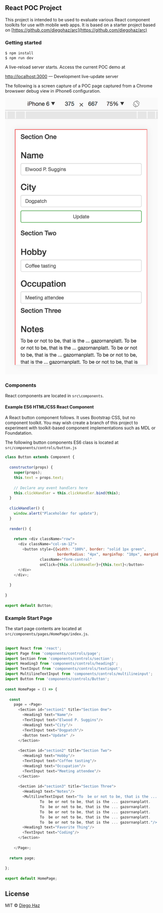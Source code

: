 ## React POC Project
This project is intended to be used to evaluate various React 
component toolkits for use with mobile web apps.  It is based on
a starter project based on [https://github.com/diegohaz/arc](https://github.com/diegohaz/arc) 

### Getting started

```
$ npm install
$ npm run dev
```

A live-reload server starts. Access the current POC demo at

[http://localhost:3000]() — Development live-update server

The following is a screen capture of a POC page captured from 
a Chrome browswer debug view in iPhone6 configuration.

![Rendered mobile POC page](https://github.com/mauget/pf-react-poc/blob/master/public/iphone6.png "Rendered mobile POC page")


### Components

React components are located in `src\components`. 

#### Example ES6 HTML/CSS React Component

A React button component follows. It uses Bootstrap CSS, 
but no component toolkit. You may wish create a branch of this project to
experiment with toolkit-based component implementations such as MDL or Foundatation.

The following button components ES6 class is located at
`src/components/controls/button.js`

```javascript
class Button extends Component {

  constructor(props) {
    super(props);
    this.text = props.text;

    // Declare any event handlers here
    this.clickHandler = this.clickHandler.bind(this);
  }

  clickHandler() {
    window.alert("Placeholder for update");
  }

  render() {

    return <div className="row">
      <div className="col-sm-12">
        <button style={{width: "100%", border: "solid 1px green",
                        borderRadius: "4px", marginTop: "10px", marginBottom: "10px"}}
                className="form-control"
                onClick={this.clickHandler}>{this.text}</button>
      </div>
    </div>;

  }

}

export default Button;

```

### Example Start Page

The start page contents are located 
at ` src/components/pages/HomePage/index.js`.

```javascript

import React from 'react';
import Page from 'components/controls/page';
import Section from 'components/controls/section';
import Heading3 from 'components/controls/heading3';
import TextInput from 'components/controls/textinput';
import MultilineTextInput from 'components/controls/multilineinput';
import Button from 'components/controls/Button';

const HomePage = () => {

  const
    page = <Page>
      <Section id="section1" title="Section One">
        <Heading3 text="Name"/>
        <TextInput text="Elwood P. Suggins"/>
        <Heading3 text="City"/>
        <TextInput text="Dogpatch"/>
        <Button text="Update" />
      </Section>

      <Section id="section2" title="Section Two">
        <Heading3 text="Hobby"/>
        <TextInput text="Coffee tasting"/>
        <Heading3 text="Occupation"/>
        <TextInput text="Meeting attendee"/>
      </Section>

      <Section id="section3" title="Section Three">
        <Heading3 text="Notes"/>
        <MultilineTextInput text="To  be or not to be, that is the ... gazornanplatt.
                To  be or not to be, that is the ... gazornanplatt.
                To  be or not to be, that is the ... gazornanplatt.
                To  be or not to be, that is the ... gazornanplatt.
                To  be or not to be, that is the ... gazornanplatt.
                To  be or not to be, that is the ... gazornanplatt."/>
        <Heading3 text="Favorite Thing"/>
        <TextInput text="Coding"/>
      </Section>

    </Page>;

  return page;

};

export default HomePage;

```

## License

MIT © [Diego Haz](https://github.com/diegohaz)
